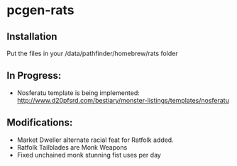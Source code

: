 # pcgen-rats

Installation
------------
Put the files in your <pcgen>/data/pathfinder/homebrew/rats folder

In Progress:
------------
* Nosferatu template is being implemented: http://www.d20pfsrd.com/bestiary/monster-listings/templates/nosferatu

Modifications:
--------------
* Market Dweller alternate racial feat for Ratfolk added.
* Ratfolk Tailblades are Monk Weapons
* Fixed unchained monk stunning fist uses per day

